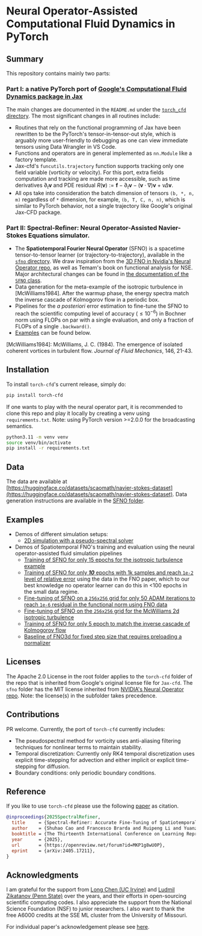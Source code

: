 # Neural Operator-Assisted Computational Fluid Dynamics in PyTorch

## Summary 

This repository contains mainly two parts:

### Part I: a native PyTorch port of [Google's Computational Fluid Dynamics package in Jax](https://github.com/google/jax-cfd)
The main changes are documented in the `README.md` under the [`torch_cfd` directory](./torch_cfd/). The most significant changes in all routines include:
  - Routines that rely on the functional programming of Jax have been rewritten to be the PyTorch's tensor-in-tensor-out style, which is arguably more user-friendly to debugging as one can view immediate tensors using Data Wrangler in VS Code.
  - Functions and operators are in general implemented as `nn.Module` like a factory template.
  - Jax-cfd's `funcutils.trajectory` function supports tracking only one field variable (vorticity or velocity). For this port, extra fields computation and tracking are made more accessible, such as time derivatives $\partial_t\boldsymbol{v}$ and PDE residual $R(\boldsymbol{v}):=\boldsymbol{f}-\partial_t \boldsymbol{v}-(\boldsymbol{v}\cdot\nabla)\boldsymbol{v} + \nu \Delta \boldsymbol{v}$.
  - All ops take into consideration the batch dimension of tensors `(b, *, n, m)` regardless of `*` dimension, for example, `(b, T, C, n, n)`, which is similar to PyTorch behavior, not a single trajectory like Google's original Jax-CFD package.

### Part II: Spectral-Refiner: Neural Operator-Assisted Navier-Stokes Equations simulator.
  - The **Spatiotemporal Fourier Neural Operator** (SFNO) is a spacetime tensor-to-tensor learner (or trajectory-to-trajectory), available in the [`sfno` directory](./sfno/). We draw inspiration from the [3D FNO in Nvidia's Neural Operator repo](https://github.com/neuraloperator/neuraloperator), as well as Temam's book on functional analysis for NSE. Major architectural changes can be found in [the documentation of the `SFNO` class](./sfno/sfno.py#L547). 
  - Data generation for the meta-example of the isotropic turbulence in [McWilliams1984]. After the warmup phase, the energy spectra match the inverse cascade of Kolmogorov flow in a periodic box.
  - Pipelines for the *a posteriori* error estimation to fine-tune the SFNO to reach the scientific computing level of accuracy ($\le 10^{-6}$) in Bochner norm using FLOPs on par with a single evaluation, and only a fraction of FLOPs of a single `.backward()`.
  - [Examples](#examples) can be found below.

[McWilliams1984]: McWilliams, J. C. (1984). The emergence of isolated coherent vortices in turbulent flow. *Journal of Fluid Mechanics*, 146, 21-43.

## Installation
To install `torch-cfd`'s current release, simply do:
```bash
pip install torch-cfd
```
If one wants to play with the neural operator part, it is recommended to clone this repo and play it locally by creating a venv using `requirements.txt`. Note: using PyTorch version >=2.0.0 for the broadcasting semantics.
```bash
python3.11 -m venv venv
source venv/bin/activate
pip install -r requirements.txt
```

## Data
The data are available at [https://huggingface.co/datasets/scaomath/navier-stokes-dataset](https://huggingface.co/datasets/scaomath/navier-stokes-dataset).
Data generation instructions are available in the [SFNO folder](./sfno/).


## Examples
- Demos of different simulation setups:
  - [2D simulation with a pseudo-spectral solver](./examples/Kolmogrov2d_rk4_cn_forced_turbulence.ipynb)
- Demos of Spatiotemporal FNO's training and evaluation using the neural operator-assisted fluid simulation pipelines
  - [Training of SFNO for only 15 epochs for the isotropic turbulence example](./examples/ex2_SFNO_train.ipynb)
  - [Training of SFNO for only ***10*** epochs with 1k samples and reach `1e-2` level of relative error](./examples/ex2_SFNO_train_fnodata.ipynb) using the data in the FNO paper, which to our best knowledge no operator learner can do this in <100 epochs in the small data regime.
  - [Fine-tuning of SFNO on a `256x256` grid for only 50 ADAM iterations to reach `1e-6` residual in the functional norm using FNO data](./examples/ex2_SFNO_finetune_fnodata.ipynb)
  - [Fine-tuning of SFNO on the `256x256` grid for the McWilliams 2d isotropic turbulence](./examples/ex2_SFNO_finetune_McWilliams2d.ipynb)
  - [Training of SFNO for only 5 epoch to match the inverse cascade of Kolmogorov flow](./examples/ex2_SFNO_5ep_spectra.ipynb)
  - [Baseline of FNO3d for fixed step size that requires preloading a normalizer](./examples/ex2_FNO3d_train_normalized.ipynb)

## Licenses
The Apache 2.0 License in the root folder applies to the `torch-cfd` folder of the repo that is inherited from Google's original license file for `Jax-cfd`. The `sfno` folder has the MIT license inherited from [NVIDIA's Neural Operator repo](https://github.com/neuraloperator/neuraloperator). Note: the license(s) in the subfolder takes precedence.

## Contributions
PR welcome. Currently, the port of `torch-cfd` currently includes:
- The pseudospectral method for vorticity uses anti-aliasing filtering techniques for nonlinear terms to maintain stability.
- Temporal discretization: Currently only RK4 temporal discretization uses explicit time-stepping for advection and either implicit or explicit time-stepping for diffusion.
- Boundary conditions: only periodic boundary conditions.

## Reference

If you like to use `torch-cfd` please use the following [paper](https://arxiv.org/abs/2405.17211) as citation. 

```bibtex
@inproceedings{2025SpectralRefiner,
  title     = {Spectral-Refiner: Accurate Fine-Tuning of Spatiotemporal Fourier Neural Operator for Turbulent Flows},
  author    = {Shuhao Cao and Francesco Brarda and Ruipeng Li and Yuanzhe Xi},
  booktitle = {The Thirteenth International Conference on Learning Representations},
  year      = {2025},
  url       = {https://openreview.net/forum?id=MKP1g8wU0P},
  eprint    = {arXiv:2405.17211},
}
```

## Acknowledgments
I am grateful for the support from [Long Chen (UC Irvine)](https://github.com/lyc102/ifem) and 
[Ludmil Zikatanov (Penn State)](https://github.com/HAZmathTeam/hazmath) over the years, and their efforts in open-sourcing scientific computing codes. I also appreciate the support from the National Science Foundation (NSF) to junior researchers. I also want to thank the free A6000 credits at the SSE ML cluster from the University of Missouri.

For individual paper's acknowledgement please see [here](./sfno/README.md).
